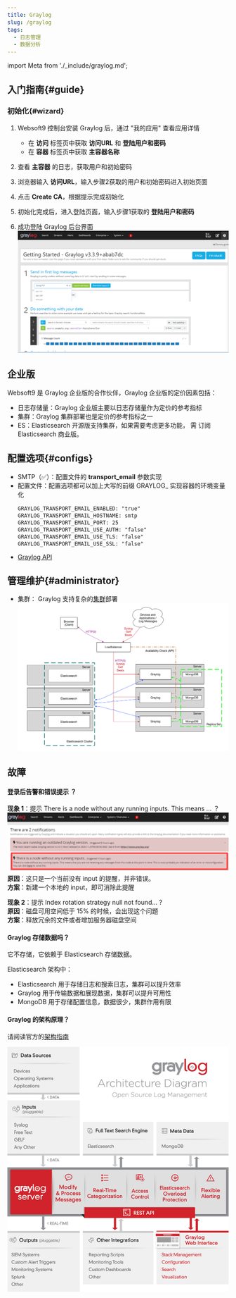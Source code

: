 ```yaml
---
title: Graylog
slug: /graylog
tags:
  - 日志管理
  - 数据分析
---
```


import Meta from './_include/graylog.md';

<Meta name="meta" />

## 入门指南{#guide}

### 初始化{#wizard}

1. Websoft9 控制台安装 Graylog 后，通过 "我的应用" 查看应用详情  


   - 在 **访问** 标签页中获取 **访问URL** 和 **登陆用户和密码**
   - 在 **容器** 标签页中获取 **主容器名称** 

2. 查看 **主容器** 的日志，获取用户和初始密码

3. 浏览器输入 **访问URL**，输入步骤2获取的用户和初始密码进入初始页面

4. 点击 **Create CA**，根据提示完成初始化

5. 初始化完成后，进入登陆页面，输入步骤1获取的  **登陆用户和密码**

6. 成功登陆 Graylog 后台界面
  ![](./assets/graylog-console-websoft9.png)

## 企业版

Websoft9 是 Graylog 企业版的合作伙伴，Graylog 企业版的定价因素包括：  

* 日志存储量：Graylog 企业版主要以日志存储量作为定价的参考指标
* 集群：Graylog 集群部署也是定价的参考指标之一
* ES：Elasticsearch 开源版支持集群，如果需要考虑更多功能， 需 订阅 Elasticsearch 商业版。

## 配置选项{#configs}

- SMTP（✅）：配置文件的 **transport_email** 参数实现
- 配置文件：配置选项都可以加上大写的前缀 GRAYLOG_ 实现容器的环境变量化
    ```
    GRAYLOG_TRANSPORT_EMAIL_ENABLED: "true"
    GRAYLOG_TRANSPORT_EMAIL_HOSTNAME: smtp
    GRAYLOG_TRANSPORT_EMAIL_PORT: 25
    GRAYLOG_TRANSPORT_EMAIL_USE_AUTH: "false"
    GRAYLOG_TRANSPORT_EMAIL_USE_TLS: "false"
    GRAYLOG_TRANSPORT_EMAIL_USE_SSL: "false"
    ```
- [Graylog API](https://docs.graylog.org/v1/docs/rest-api)

## 管理维护{#administrator}

- 集群： Graylog 支持复杂的[集群](https://docs.graylog.org/v1/docs/multinode-setup)部署
  ![Graylog 集群部署架构图](./assets/graylog-hasetup-websoft9.png)

## 故障

#### 登录后告警和错误提示 ？

**现象 1**：提示 There is a node without any running inputs. This means ... ？
![](./assets/graylog-nofiinput-websoft9.png)
**原因**：这只是一个当前没有 input 的提醒，并非错误。  
**方案**：新建一个本地的 input，即可消除此提醒

**现象 2**：提示 Index rotation strategy null not found... ?  
**原因**：磁盘可用空间低于 15% 的时候，会出现这个问题  
**方案**：释放冗余的文件或者增加服务器磁盘空间

#### Graylog 存储数据吗？

它不存储，它依赖于 Elasticsearch 存储数据。  

Elasticsearch 架构中：  

* Elasticsearch 用于存储日志和搜索日志，集群可以提升效率
* Graylog 用于传输数据和展现数据，集群可以提升可用性
* MongoDB 用于存储配置信息，数据很少，集群作用有限

#### Graylog 的架构原理？ 

请阅读官方的[架构指南](https://www.slideshare.net/Graylog/graylog-engineering-design-your-architecture)

![](./assets/graylog-arch-websoft9.png)
